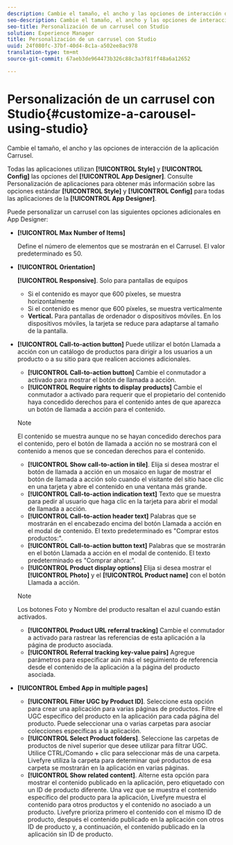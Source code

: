 ```yaml
---
description: Cambie el tamaño, el ancho y las opciones de interacción de la aplicación Carrusel.
seo-description: Cambie el tamaño, el ancho y las opciones de interacción de la aplicación Carrusel.
seo-title: Personalización de un carrusel con Studio
solution: Experience Manager
title: Personalización de un carrusel con Studio
uuid: 24f080fc-37bf-40d4-8c1a-a502ee8ac978
translation-type: tm+mt
source-git-commit: 67aeb3de964473b326c88c3a3f81ff48a6a12652

---
```



# Personalización de un carrusel con Studio{#customize-a-carousel-using-studio}

Cambie el tamaño, el ancho y las opciones de interacción de la aplicación Carrusel.

Todas las aplicaciones utilizan **[!UICONTROL Style]** y **[!UICONTROL Config]** las opciones del **[!UICONTROL App Designer]**. Consulte Personalización de aplicaciones para obtener más información sobre las opciones estándar **[!UICONTROL Style]** y **[!UICONTROL Config]** para todas las aplicaciones de la **[!UICONTROL App Designer]**.

Puede personalizar un carrusel con las siguientes opciones adicionales en App Designer:

* **[!UICONTROL Max Number of Items]**

   Define el número de elementos que se mostrarán en el Carrusel. El valor predeterminado es 50.

* **[!UICONTROL Orientation]**

   **[!UICONTROL Responsive]**. Solo para pantallas de equipos

   * Si el contenido es mayor que 600 píxeles, se muestra horizontalmente
   * Si el contenido es menor que 600 píxeles, se muestra verticalmente
   * **Vertical.** Para pantallas de ordenador o dispositivos móviles. En los dispositivos móviles, la tarjeta se reduce para adaptarse al tamaño de la pantalla.

* **[!UICONTROL Call-to-action button]** Puede utilizar el botón Llamada a acción con un catálogo de productos para dirigir a los usuarios a un producto o a su sitio para que realicen acciones adicionales.

   * **[!UICONTROL Call-to-action button]** Cambie el conmutador a activado para mostrar el botón de llamada a acción.
   * **[!UICONTROL Require rights to display products]** Cambie el conmutador a activado para requerir que el propietario del contenido haya concedido derechos para el contenido antes de que aparezca un botón de llamada a acción para el contenido.
   >[!NOTE]
   >
   >El contenido se muestra aunque no se hayan concedido derechos para el contenido, pero el botón de llamada a acción no se mostrará con el contenido a menos que se concedan derechos para el contenido.

   * **[!UICONTROL Show call-to-action in tile]**. Elija si desea mostrar el botón de llamada a acción en un mosaico en lugar de mostrar el botón de llamada a acción solo cuando el visitante del sitio hace clic en una tarjeta y abre el contenido en una ventana más grande.
   * **[!UICONTROL Call-to-action indication text]** Texto que se muestra para pedir al usuario que haga clic en la tarjeta para abrir el modal de llamada a acción.
   * **[!UICONTROL Call-to-action header text]** Palabras que se mostrarán en el encabezado encima del botón Llamada a acción en el modal de contenido. El texto predeterminado es "Comprar estos productos:".
   * **[!UICONTROL Call-to-action button text]** Palabras que se mostrarán en el botón Llamada a acción en el modal de contenido. El texto predeterminado es "Comprar ahora:".
   * **[!UICONTROL Product display options]** Elija si desea mostrar el **[!UICONTROL Photo]** y el **[!UICONTROL Product name]** con el botón Llamada a acción.
   >[!NOTE]
   >
   >Los botones Foto y Nombre del producto resaltan el azul cuando están activados.

   * **[!UICONTROL Product URL referral tracking]** Cambie el conmutador a activado para rastrear las referencias de esta aplicación a la página de producto asociada.
   * **[!UICONTROL Referral tracking key-value pairs]** Agregue parámetros para especificar aún más el seguimiento de referencia desde el contenido de la aplicación a la página del producto asociada.



* **[!UICONTROL Embed App in multiple pages]**

   * **[!UICONTROL Filter UGC by Product ID]**. Seleccione esta opción para crear una aplicación para varias páginas de productos. Filtre el UGC específico del producto en la aplicación para cada página del producto. Puede seleccionar una o varias carpetas para asociar colecciones específicas a la aplicación.
   * **[!UICONTROL Select Product folders]**. Seleccione las carpetas de productos de nivel superior que desee utilizar para filtrar UGC. Utilice CTRL/Comando + clic para seleccionar más de una carpeta. Livefyre utiliza la carpeta para determinar qué productos de esa carpeta se mostrarán en la aplicación en varias páginas.
   * **[!UICONTROL Show related content]**. Alterne esta opción para mostrar el contenido publicado en la aplicación, pero etiquetado con un ID de producto diferente. Una vez que se muestra el contenido específico del producto para la aplicación, Livefyre muestra el contenido para otros productos y el contenido no asociado a un producto. Livefyre prioriza primero el contenido con el mismo ID de producto, después el contenido publicado en la aplicación con otros ID de producto y, a continuación, el contenido publicado en la aplicación sin ID de producto.
